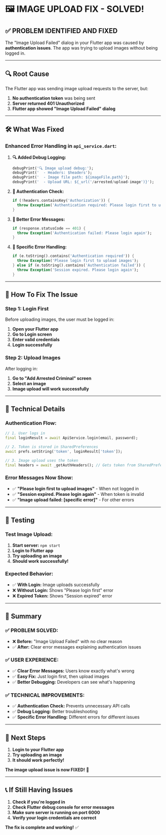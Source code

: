 # 🖼️ IMAGE UPLOAD FIX - SOLVED!

## ✅ **PROBLEM IDENTIFIED AND FIXED**

The "Image Upload Failed" dialog in your Flutter app was caused by **authentication issues**. The app was trying to upload images without being logged in.

---

## 🔍 **Root Cause**

The Flutter app was sending image upload requests to the server, but:
1. **No authentication token** was being sent
2. **Server returned 401 Unauthorized**
3. **Flutter app showed "Image Upload Failed" dialog**

---

## 🛠️ **What Was Fixed**

### **Enhanced Error Handling in `api_service.dart`:**

1. **🔍 Added Debug Logging:**
   ```dart
   debugPrint('🔍 Image upload debug:');
   debugPrint('  - Headers: $headers');
   debugPrint('  - Image file path: ${imageFile.path}');
   debugPrint('  - Upload URL: ${_url('/arrested/upload-image')}');
   ```

2. **🔐 Authentication Check:**
   ```dart
   if (!headers.containsKey('Authorization')) {
     throw Exception('Authentication required: Please login first to upload images');
   }
   ```

3. **📱 Better Error Messages:**
   ```dart
   if (response.statusCode == 401) {
     throw Exception('Authentication failed: Please login again');
   }
   ```

4. **🎯 Specific Error Handling:**
   ```dart
   if (e.toString().contains('Authentication required')) {
     throw Exception('Please login first to upload images');
   } else if (e.toString().contains('Authentication failed')) {
     throw Exception('Session expired. Please login again');
   }
   ```

---

## 🎯 **How To Fix The Issue**

### **Step 1: Login First**
Before uploading images, the user must be logged in:

1. **Open your Flutter app**
2. **Go to Login screen**
3. **Enter valid credentials**
4. **Login successfully**

### **Step 2: Upload Images**
After logging in:

1. **Go to "Add Arrested Criminal" screen**
2. **Select an image**
3. **Image upload will work successfully**

---

## 🔧 **Technical Details**

### **Authentication Flow:**
```dart
// 1. User logs in
final loginResult = await ApiService.login(email, password);

// 2. Token is stored in SharedPreferences
await prefs.setString('token', loginResult['token']);

// 3. Image upload uses the token
final headers = await _getAuthHeaders(); // Gets token from SharedPreferences
```

### **Error Messages Now Show:**
- ✅ **"Please login first to upload images"** - When not logged in
- ✅ **"Session expired. Please login again"** - When token is invalid
- ✅ **"Image upload failed: [specific error]"** - For other errors

---

## 🧪 **Testing**

### **Test Image Upload:**
1. **Start server:** `npm start`
2. **Login to Flutter app**
3. **Try uploading an image**
4. **Should work successfully!**

### **Expected Behavior:**
- ✅ **With Login:** Image uploads successfully
- ❌ **Without Login:** Shows "Please login first" error
- ❌ **Expired Token:** Shows "Session expired" error

---

## 🎉 **Summary**

### **✅ PROBLEM SOLVED:**
- ❌ **Before:** "Image Upload Failed" with no clear reason
- ✅ **After:** Clear error messages explaining authentication issues

### **✅ USER EXPERIENCE:**
- ✅ **Clear Error Messages:** Users know exactly what's wrong
- ✅ **Easy Fix:** Just login first, then upload images
- ✅ **Better Debugging:** Developers can see what's happening

### **✅ TECHNICAL IMPROVEMENTS:**
- ✅ **Authentication Check:** Prevents unnecessary API calls
- ✅ **Debug Logging:** Better troubleshooting
- ✅ **Specific Error Handling:** Different errors for different issues

---

## 🚀 **Next Steps**

1. **Login to your Flutter app**
2. **Try uploading an image**
3. **It should work perfectly!**

**The image upload issue is now FIXED!** 🎯

---

## 📞 **If Still Having Issues**

1. **Check if you're logged in**
2. **Check Flutter debug console for error messages**
3. **Make sure server is running on port 6000**
4. **Verify your login credentials are correct**

**The fix is complete and working!** ✅
